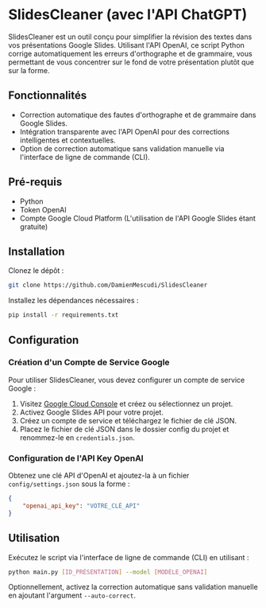 
# SlidesCleaner (avec l'API ChatGPT)
SlidesCleaner est un outil conçu pour simplifier la révision des textes dans vos présentations Google Slides. Utilisant l'API OpenAI, ce script Python corrige automatiquement les erreurs d'orthographe et de grammaire, vous permettant de vous concentrer sur le fond de votre présentation plutôt que sur la forme.


## Fonctionnalités
- Correction automatique des fautes d'orthographe et de grammaire dans Google Slides.
- Intégration transparente avec l'API OpenAI pour des corrections intelligentes et contextuelles.
- Option de correction automatique sans validation manuelle via l'interface de ligne de commande (CLI).

## Pré-requis
- Python
- Token OpenAI
- Compte Google Cloud Platform (L'utilisation de l'API Google Slides étant gratuite)

## Installation
Clonez le dépôt :

```bash
git clone https://github.com/DamienMescudi/SlidesCleaner
```

Installez les dépendances nécessaires :

```bash
pip install -r requirements.txt
```

## Configuration

### Création d'un Compte de Service Google
Pour utiliser SlidesCleaner, vous devez configurer un compte de service Google :

1. Visitez [Google Cloud Console](https://console.cloud.google.com/) et créez ou sélectionnez un projet.
2. Activez Google Slides API pour votre projet.
3. Créez un compte de service et téléchargez le fichier de clé JSON.
4. Placez le fichier de clé JSON dans le dossier config du projet et renommez-le en `credentials.json`.

### Configuration de l'API Key OpenAI
Obtenez une clé API d'OpenAI et ajoutez-la à un fichier `config/settings.json` sous la forme :

```json
{
    "openai_api_key": "VOTRE_CLÉ_API"
}
```

## Utilisation
Exécutez le script via l'interface de ligne de commande (CLI) en utilisant :

```bash
python main.py [ID_PRÉSENTATION] --model [MODÈLE_OPENAI]
```

Optionnellement, activez la correction automatique sans validation manuelle en ajoutant l'argument `--auto-correct`.
